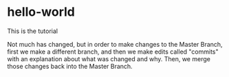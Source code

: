 # hello-world
This is the tutorial


Not much has changed, but in order to make changes to the Master Branch, first we make a different branch, and then we make edits called "commits" with an explanation about what was changed and why.  Then, we merge those changes back into the Master Branch.
